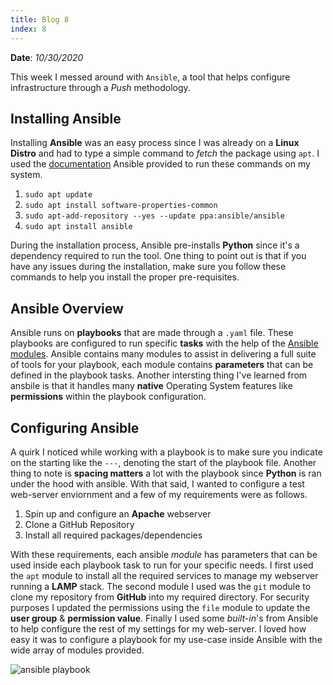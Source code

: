 ```yaml
---
title: Blog 8
index: 8
---
```


**Date**: _10/30/2020_

This week I messed around with `Ansible`, a tool that helps configure infrastructure through a *Push* methodology.

## Installing Ansible
Installing **Ansible** was an easy process since I was already on a **Linux Distro** and had to type a simple command to *fetch* the package using `apt`. I used the [documentation](https://docs.ansible.com/ansible/latest/installation_guide/intro_installation.html) Ansible provided to run these commands on my system. 

1. `sudo apt update`
2. `sudo apt install software-properties-common`
3. `sudo apt-add-repository --yes --update ppa:ansible/ansible`
4. `sudo apt install ansible`

During the installation process, Ansible pre-installs **Python** since it's a dependency required to run the tool. One thing to point out is that if you have any issues during the installation, make sure you follow these commands to help you install the proper pre-requisites. 

## Ansible Overview
Ansible runs on **playbooks** that are made through a `.yaml` file. These playbooks are configured to run specific **tasks** with the help of the [Ansible modules](https://docs.ansible.com/ansible/2.5/modules/list_of_all_modules.html). Ansible contains many modules to assist in delivering a full suite of tools for your playbook, each module contains **parameters** that can be defined in the playbook tasks. Another intersting thing I've learned from ansbile is that it handles many **native** Operating System features like **permissions** within the playbook configuration. 

## Configuring Ansible
A quirk I noticed while working with a playbook is to make sure you indicate on the starting like the `---`, denoting the start of the playbook file. Another thing to note is **spacing matters** a lot with the playbook since **Python** is ran under the hood with ansible. With that said, I wanted to configure a test web-server enviornment and a few of my requirements were as follows.

1. Spin up and configure an **Apache** webserver
2. Clone a GitHub Repository
3. Install all required packages/dependencies

With these requirements, each ansible *module* has parameters that can be used inside each playbook task to run for your specific needs. I first used the `apt` module to install all the required services to manage my webserver running a **LAMP** stack. The second module I used was the `git` module to clone my repository from **GitHub** into my required directory. For security purposes I updated the permissions using the `file` module to update the **user group** & **permission value**. Finally I used some *built-in*'s from Ansible to help configure the rest of my settings for my web-server. I loved how easy it was to configure a playbook for my use-case inside Ansible with the wide array of modules provided.


<img src="/assets/2020/ansible_playbook.png" style="max-width: 15rem;" alt="ansible playbook" />
